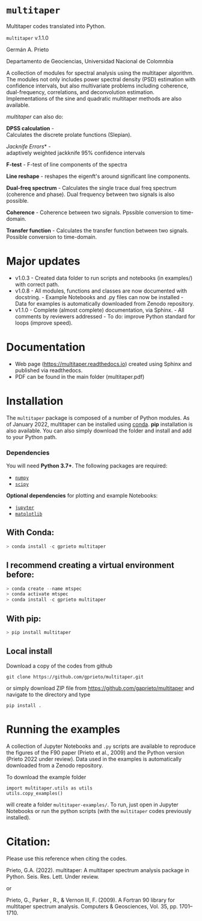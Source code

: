 # `multitaper`
Multitaper codes translated into Python. 

`multitaper` v.1.1.0

Germán A. Prieto

Departamento de Geociencias, Universidad Nacional de Colomnbia


A collection of modules for spectral analysis using the multitaper algorithm. 
The modules not only includes power spectral density (PSD) estimation with confidence intervals, but also multivariate problems including coherence, dual-frequency, correlations, and deconvolution estimation. Implementations of the sine and quadratic multitaper methods are also available. 

*multitaper* can also do:

**DPSS calculation** -  
    Calculates the discrete prolate functions (Slepian).

*Jacknife Errors** -  
    adaptively weighted jackknife 95% confidence intervals

**F-test** - 
    F-test of line components of the spectra

**Line reshape** - 
    reshapes the eigenft's around significant line components. 

**Dual-freq spectrum** - 
    Calculates the single trace dual freq spectrum (coherence and 
    phase). Dual frequency between two signals is also possible. 

**Coherence** - 
    Coherence between two signals. Ppssible conversion to time-domain. 

**Transfer function** - 
    Calculates the transfer function between two signals. 
    Possible conversion to time-domain. 

# Major updates
- v1.0.3 - Created data folder to run scripts and notebooks (in examples/) with correct path. 
- v1.0.8 - All modules, functions and classes are now documented with docstring.
         - Example Notebooks and .py files can now be installed
         - Data for examples is automatically downloaded from Zenodo repository.
- v1.1.0 - Complete (almost complete) documentation, via Sphinx.
         - All comments by reviewers addressed
         - To do: improve Python standard for loops (improve speed). 

# Documentation
- Web page (https://multitaper.readthedocs.io) created using Sphinx and published via readthedocs.
- PDF can be found in the main folder (multitaper.pdf)

# Installation
The `multitaper` package is composed of a number of Python modules. As of January 2022, multitaper can be installed using [conda](https://docs.conda.io/en/latest/). **pip** installation is also available. You can also simply download the folder and install  and add to your Python path. 

### Dependencies

You will need **Python 3.7+**. The following packages are required:

- [`numpy`](http://numpy.org)
- [`scipy`](https://scipy.org)

__Optional dependencies__ for plotting and example Notebooks:

- [`jupyter`](https://jupyter.org/)
- [`matplotlib`](https://matplotlib.org/)

## With Conda:
```python
> conda install -c gprieto multitaper
```
## I recommend creating a virtual environment before:
```python
> conda create --name mtspec
> conda activate mtspec
> conda install -c gprieto multitaper
```

## With pip:
```python
> pip install multitaper
```

## Local install
Download a copy of the codes from github 
```
git clone https://github.com/gprieto/multitaper.git
```
or simply download ZIP file from https://github.com/gaprieto/multitaper
and navigate to the directory and type
```
pip install .
```

# Running the examples
A collection of Jupyter Notebooks and `.py` scripts are available 
to reproduce the figures of the F90 paper (Prieto et al., 2009) 
and the Python version  (Prieto 2022 under review). Data used in the 
examples is automatically downloaded from a Zenodo repository. 

To download the example folder
```
import multitaper.utils as utils
utils.copy_examples()
``` 
will create a folder `multitaper-examples/`. To run, just open in 
Jupyter Notebooks or run the python scripts (with the `multitaper`
codes previously installed).
 
# Citation:
Please use this reference when citing the codes. 

Prieto, G.A. (2022). multitaper: A multitaper spectrum analysis package in Python. Seis. Res. Lett. Under review.

or

Prieto, G., Parker , R., & Vernon III, F. (2009). A Fortran 90 library for multitaper spectrum analysis. Computers & Geosciences, Vol. 35, pp. 1701–1710.
